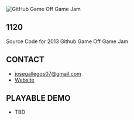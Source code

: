 ![GitHub Game Off Game Jam](https://github.com/josegallegos07/game-off-2013/blob/development/1120/raw_assets/github_banner.png)

## 1120

Source Code for 2013 Github Game Off Game Jam

## CONTACT

* [josegallegos07@gmail.com](mailto:josegallegos07@gmail.com) 
* [Website](https://www.unimpressedturtle.com)

## PLAYABLE DEMO
* TBD
